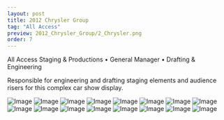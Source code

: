 ```yaml
---
layout: post
title: 2012 Chrysler Group
tag: "All Access"
preview: 2012_Chrysler_Group/2_Chrysler.png
order: 7
---
```

All Access Staging & Productions • General Manager • Drafting & Engineering

Responsible for engineering and drafting staging elements and audience risers for this complex car show display.

![Image](1_Chrysler.png)
![Image](2_Chrysler.png)
![Image](3_Chrysler.png)
![Image](4_Chrysler.png)
![Image](5_Chrysler.png)
![Image](6_Chrysler.png)
![Image](7_Chrysler.png)
![Image](8_Chrysler.png)
![Image](9_Chrysler.png)
![Image](10_Chrysler.png)
![Image](11_Chrysler.png)
![Image](12_Chrysler.png)
![Image](13_Chrysler.png)
![Image](14_Chrysler.png)
![Image](15_Chrysler.png)
![Image](16_Chrysler.png)
